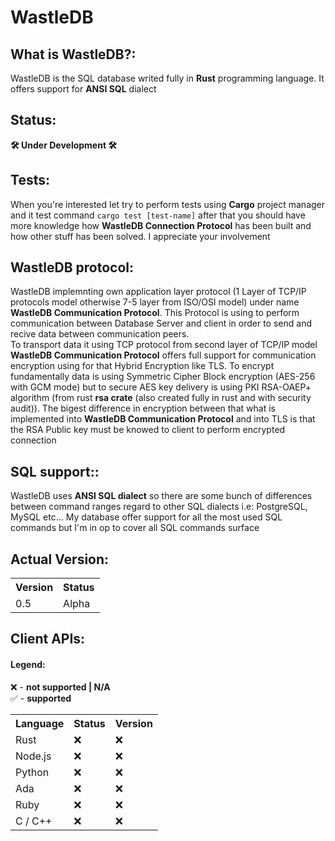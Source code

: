 # **WastleDB**

## **What is WastleDB?**:
WastleDB is the SQL database writed fully in **Rust** programming language. It offers support for **ANSI SQL** dialect

## **Status**:
**🛠️ Under Development 🛠️**

## **Tests**:
When you're interested let try to perform tests using **Cargo** project manager and it test command ``cargo test [test-name]`` after that you should have more knowledge how **WastleDB Connection Protocol** has been built and how other stuff has been solved. I appreciate your involvement

## **WastleDB protocol**:
WastleDB implemnting own application layer protocol (1 Layer of TCP/IP protocols model otherwise 7-5 layer from ISO/OSI model) under name **WastleDB Communication Protocol**.
This Protocol is using to perform communication between Database Server and client in order to send and recive data between communication peers.
</br>
To transport data it using TCP protocol from second layer of TCP/IP model
</br>
**WastleDB Communication Protocol** offers full support for communication encryption using for that Hybrid Encryption like TLS. To encrypt fundamentally data is using Symmetric Cipher Block encryption (AES-256 with GCM mode) but to secure AES key delivery is using PKI RSA-OAEP+ algorithm (from rust **rsa crate** (also created fully in rust and with security audit)).
The bigest difference in encryption between that what is implemented into **WastleDB Communication Protocol** and into TLS is that the RSA Public key must be knowed to client to perform encrypted connection

## **SQL support:**:
WastleDB uses **ANSI SQL dialect** so there are some bunch of differences between command ranges regard to other SQL dialects i.e: PostgreSQL, MySQL etc...
My database offer support for all the most used SQL commands but I'm in op to cover all SQL commands surface

## **Actual Version**:
<table>
    <tr>
        <th>Version</th>
        <th>Status</th>
    </tr>
    <tr>
        <td>0.5</td>
        <td>Alpha</td>
    </tr>
</table>

## **Client APIs**:

#### **Legend**:
❌ - **not supported | N/A**
<br>
✅ - **supported**

<table>
    <tr>
        <th>
            Language
        </th>
        <th>
            Status
        </th>
        <th>
            Version
        </th>
    </tr>
    <tr>
        <td>Rust</td>
        <td>❌</td>
        <td>❌</td>
    </tr>
    <tr>
        <td>Node.js</td>
        <td>❌</td>
        <td>❌</td>
    </tr>
    <tr>
        <td>Python</td>
        <td>❌</td>
        <td>❌</td>
    </tr>
    <tr>
        <td>Ada</td>
        <td>❌</td>
        <td>❌</td>
    </tr>
    <tr>
        <td>Ruby</td>
        <td>❌</td>
        <td>❌</td>
    </tr>
    <tr>
        <td>C / C++</td>
        <td>❌</td>
        <td>❌</td>
    </tr>
</table>
